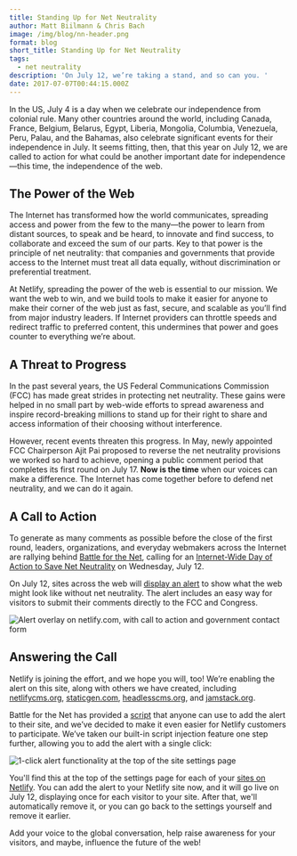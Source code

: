 ```yaml
---
title: Standing Up for Net Neutrality
author: Matt Biilmann & Chris Bach
image: /img/blog/nn-header.png
format: blog
short_title: Standing Up for Net Neutrality
tags:
  - net neutrality
description: 'On July 12, we’re taking a stand, and so can you. '
date: 2017-07-07T00:44:15.000Z
---
```

In the US, July 4 is a day when we celebrate our independence from colonial rule. Many other countries around the world, including Canada, France, Belgium, Belarus, Egypt, Liberia, Mongolia, Columbia, Venezuela, Peru, Palau, and the Bahamas, also celebrate significant events for their independence in July. It seems fitting, then, that this year on July 12, we are called to action for what could be another important date for independence—this time, the independence of the web.

## The Power of the Web

The Internet has transformed how the world communicates, spreading access and power from the few to the many—the power to learn from distant sources, to speak and be heard, to innovate and find success, to collaborate and exceed the sum of our parts. Key to that power is the principle of net neutrality: that companies and governments that provide access to the Internet must treat all data equally, without discrimination or preferential treatment.

At Netlify, spreading the power of the web is essential to our mission. We want the web to win, and we build tools to make it easier for anyone to make their corner of the web just as fast, secure, and scalable as you’ll find from major industry leaders. If Internet providers can throttle speeds and redirect traffic to preferred content, this undermines that power and goes counter to everything we’re about.

## A Threat to Progress

In the past several years, the US Federal Communications Commission (FCC) has made great strides in protecting net neutrality. These gains were helped in no small part by web-wide efforts to spread awareness and inspire record-breaking millions to stand up for their right to share and access information of their choosing without interference.

However, recent events threaten this progress. In May, newly appointed FCC Chairperson Ajit Pai proposed to reverse the net neutrality provisions we worked so hard to achieve, opening a public comment period that completes its first round on July 17. **Now is the time** when our voices can make a difference. The Internet has come together before to defend net neutrality, and we can do it again.

## A Call to Action

To generate as many comments as possible before the close of the first round, leaders, organizations, and everyday webmakers across the Internet are rallying behind [Battle for the Net](https://www.battleforthenet.com), calling for an [Internet-Wide Day of Action to Save Net Neutrality](https://www.battleforthenet.com/july12/) on Wednesday, July 12.

On July 12, sites across the web will [display an alert](https://widget.battleforthenet.com/demos/modal.html?theme=slow) to show what the web might look like without net neutrality. The alert includes an easy way for visitors to submit their comments directly to the FCC and Congress.

![Alert overlay on netlify.com, with call to action and government contact form](/img/blog/net-neutrality-alert.png)

## Answering the Call

Netlify is joining the effort, and we hope you will, too! We’re enabling the alert on this site, along with others we have created, including [netlifycms.org](https://www.netlifycms.org/), [staticgen.com](https://www.staticgen.com/), [headlesscms.org](https://headlesscms.org/), and [jamstack.org](https://jamstack.org/).

Battle for the Net has provided a [script](https://github.com/fightforthefuture/battleforthenet-widget) that anyone can use to add the alert to their site, and we’ve decided to make it even easier for Netlify customers to participate. We’ve taken our built-in script injection feature one step further, allowing you to add the alert with a single click:

![1-click alert functionality at the top of the site settings page](/img/blog/netneutrality@2x.png)

You'll find this at the top of the settings page for each of your [sites on Netlify](https://app.netlify.com/sites/). You can add the alert to your Netlify site now, and it will go live on July 12, displaying once for each visitor to your site. After that, we'll automatically remove it, or you can go back to the settings yourself and remove it earlier.

Add your voice to the global conversation, help raise awareness for your visitors, and maybe, influence the future of the web!


